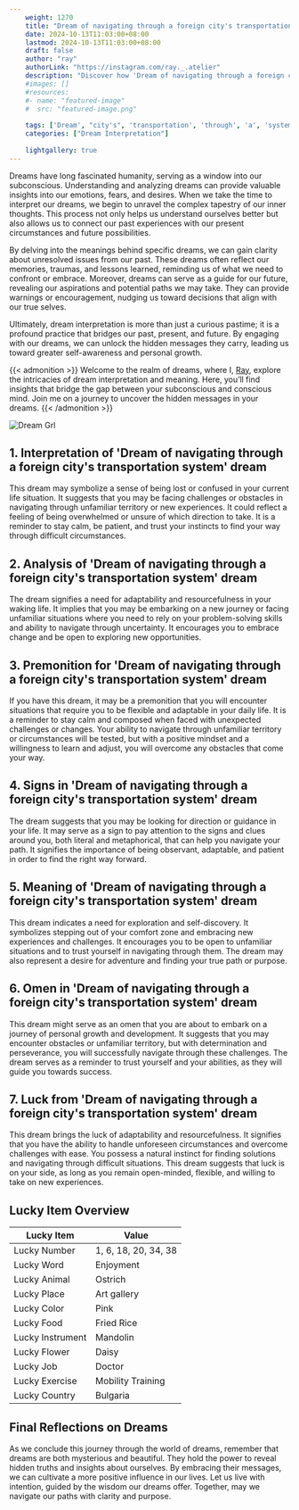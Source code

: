 ```yaml
---
    weight: 1270
    title: "Dream of navigating through a foreign city's transportation system"  # Assuming 'title' column exists
    date: 2024-10-13T11:03:00+08:00
    lastmod: 2024-10-13T11:03:00+08:00
    draft: false
    author: "ray"
    authorLink: "https://instagram.com/ray._.atelier"
    description: "Discover how 'Dream of navigating through a foreign city's transportation system' can interpret your future and uncover its significant meanings in your life."
    #images: []
    #resources:
    #- name: "featured-image"
    #  src: "featured-image.png"
    
    tags: ['Dream', "city's", 'transportation', 'through', 'a', 'system', 'foreign', 'of', 'navigating']
    categories: ["Dream Interpretation"]
    
    lightgallery: true
---
```

    
Dreams have long fascinated humanity, serving as a window into our subconscious. Understanding and analyzing dreams can provide valuable insights into our emotions, fears, and desires. When we take the time to interpret our dreams, we begin to unravel the complex tapestry of our inner thoughts. This process not only helps us understand ourselves better but also allows us to connect our past experiences with our present circumstances and future possibilities.

By delving into the meanings behind specific dreams, we can gain clarity about unresolved issues from our past. These dreams often reflect our memories, traumas, and lessons learned, reminding us of what we need to confront or embrace. Moreover, dreams can serve as a guide for our future, revealing our aspirations and potential paths we may take. They can provide warnings or encouragement, nudging us toward decisions that align with our true selves.

Ultimately, dream interpretation is more than just a curious pastime; it is a profound practice that bridges our past, present, and future. By engaging with our dreams, we can unlock the hidden messages they carry, leading us toward greater self-awareness and personal growth.

{{< admonition >}}
Welcome to the realm of dreams, where I, [Ray](https://instagram.com/ray._.atelier), explore the intricacies of dream interpretation and meaning. Here, you’ll find insights that bridge the gap between your subconscious and conscious mind. Join me on a journey to uncover the hidden messages in your dreams.
{{< /admonition >}}

![Dream Grl](https://cdn.pixabay.com/photo/2017/11/02/03/35/gothic-2910057_1280.jpg "Dream Grl")

## 1. Interpretation of 'Dream of navigating through a foreign city's transportation system' dream
 This dream may symbolize a sense of being lost or confused in your current life situation. It suggests that you may be facing challenges or obstacles in navigating through unfamiliar territory or new experiences. It could reflect a feeling of being overwhelmed or unsure of which direction to take. It is a reminder to stay calm, be patient, and trust your instincts to find your way through difficult circumstances.

## 2. Analysis of 'Dream of navigating through a foreign city's transportation system' dream
 The dream signifies a need for adaptability and resourcefulness in your waking life. It implies that you may be embarking on a new journey or facing unfamiliar situations where you need to rely on your problem-solving skills and ability to navigate through uncertainty. It encourages you to embrace change and be open to exploring new opportunities.

## 3. Premonition for 'Dream of navigating through a foreign city's transportation system' dream
 If you have this dream, it may be a premonition that you will encounter situations that require you to be flexible and adaptable in your daily life. It is a reminder to stay calm and composed when faced with unexpected challenges or changes. Your ability to navigate through unfamiliar territory or circumstances will be tested, but with a positive mindset and a willingness to learn and adjust, you will overcome any obstacles that come your way.

## 4. Signs in 'Dream of navigating through a foreign city's transportation system' dream
 The dream suggests that you may be looking for direction or guidance in your life. It may serve as a sign to pay attention to the signs and clues around you, both literal and metaphorical, that can help you navigate your path. It signifies the importance of being observant, adaptable, and patient in order to find the right way forward.

## 5. Meaning of 'Dream of navigating through a foreign city's transportation system' dream
 This dream indicates a need for exploration and self-discovery. It symbolizes stepping out of your comfort zone and embracing new experiences and challenges. It encourages you to be open to unfamiliar situations and to trust yourself in navigating through them. The dream may also represent a desire for adventure and finding your true path or purpose.

## 6. Omen in 'Dream of navigating through a foreign city's transportation system' dream
 This dream might serve as an omen that you are about to embark on a journey of personal growth and development. It suggests that you may encounter obstacles or unfamiliar territory, but with determination and perseverance, you will successfully navigate through these challenges. The dream serves as a reminder to trust yourself and your abilities, as they will guide you towards success.

## 7. Luck from 'Dream of navigating through a foreign city's transportation system' dream
 This dream brings the luck of adaptability and resourcefulness. It signifies that you have the ability to handle unforeseen circumstances and overcome challenges with ease. You possess a natural instinct for finding solutions and navigating through difficult situations. This dream suggests that luck is on your side, as long as you remain open-minded, flexible, and willing to take on new experiences.

## Lucky Item Overview
| Lucky Item          | Value              |
|---------------|--------------------|
| Lucky Number        | 1, 6, 18, 20, 34, 38  |
| Lucky Word          | Enjoyment |
| Lucky Animal        | Ostrich |
| Lucky Place         | Art gallery     |
| Lucky Color         | Pink     |
| Lucky Food          | Fried Rice      |
| Lucky Instrument    | Mandolin |
| Lucky Flower        | Daisy    |
| Lucky Job           | Doctor       |
| Lucky Exercise      | Mobility Training  |
| Lucky Country       | Bulgaria    |


##  Final Reflections on Dreams

As we conclude this journey through the world of dreams, remember that dreams are both mysterious and beautiful. They hold the power to reveal hidden truths and insights about ourselves. By embracing their messages, we can cultivate a more positive influence in our lives. Let us live with intention, guided by the wisdom our dreams offer. Together, may we navigate our paths with clarity and purpose.
